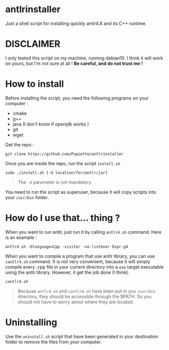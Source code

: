 # antlrinstaller
Just a shell script for installing quickly antlr4.8 and its C++ runtime.

# DISCLAIMER

I only tested this script on my machine, running debian10. I think it will work on yours, but I'm not sure at all ! **Be careful, and do not trust me !**

# How to install

Before installing the script, you need the following programs on your computer :

* cmake
* g++
* java (I don't know if openjdk works )
* git
* wget

Get the repo :
```
git clone https://github.com/Popiette/antlrinstaller
```

Once you are inside the repo, run the script `install.sh`
```
sudo ./install.sh [-d location/for/antlr/jar]
```
> The `-d` parameter is not mandatory.

You need to run the script as superuser, because it will copy scripts into your `/usr/bin` folder.

# How do I use that... thing ?

When you want to run antlr, just run it by calling `antlr4.sh` command. Here is an example :
```
antlr4.sh -Dlanguage=Cpp -visitor -no-listener Expr.g4
```

When you want to compile a program that use antlr library, you can use `cantlr4.sh` command. It is not very convenient, because it will simply compile every .cpp file in your current directory into a `exe` target executable using the antlr library. However, it get the job done (I think).
```
cantlr4.sh
```

> Because `antlr4.sh` and `cantlr4.sh` have been put in you `/usr/bin` directory, they should be accessible through the $PATH. So you should not have to worry about where they are located.

# Uninstalling

Use the `uninstall.sh` script that have been generated in your destination folder to remove the files from your computer.
